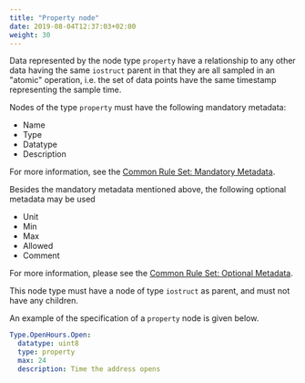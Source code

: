 ```yaml
---
title: "Property node"
date: 2019-08-04T12:37:03+02:00
weight: 30
---
```


Data represented by the node type `property` have a relationship to any other data having the same `iostruct` parent in that they are all sampled in an "atomic" operation,
i.e. the set of data points have the same timestamp representing the sample time.

Nodes of the type `property` must have the following mandatory metadata:
- Name
- Type
- Datatype
- Description

For more information, see the [Common Rule Set: Mandatory Metadata](/hierarchical_information_model/common_rule_set/basics#mandatory-metadata).

Besides the mandatory metadata mentioned above, the following optional metadata may be used
- Unit
- Min
- Max
- Allowed
- Comment

For more information, please see the [Common Rule Set: Optional Metadata](/hierarchical_information_model/common_rule_set/basics#optional-metadata).

This node type must have a node of type `iostruct` as parent, and must not have any children.

An example of the specification of a `property` node is given below.

```YAML
Type.OpenHours.Open:
  datatype: uint8
  type: property
  max: 24
  description: Time the address opens
```
